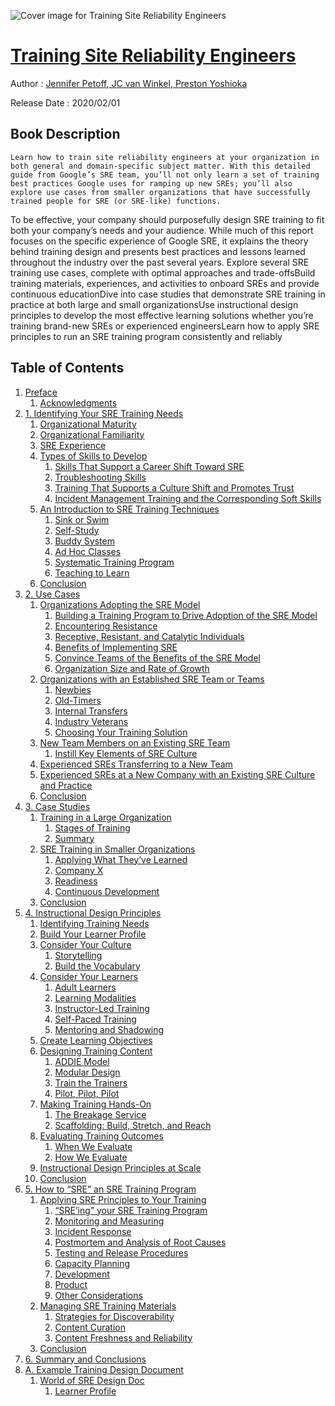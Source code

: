 ![Cover image for Training Site Reliability Engineers](https://imgdetail.ebookreading.net/cover/cover/20200920/EB9781492076018.jpg)

[Training Site Reliability Engineers](https://ebookreading.net/view/book/Training+Site+Reliability+Engineers-EB9781492076018_1.html "Training Site Reliability Engineers")
====================================================================================================================

Author : [Jennifer Petoff](https://ebookreading.net/search/author/Jennifer+Petoff),[ 
            JC van Winkel](https://ebookreading.net/search/author/+%0D%0A++++++++++++JC+van+Winkel),[ 
            Preston Yoshioka](https://ebookreading.net/search/author/+%0D%0A++++++++++++Preston+Yoshioka)

Release Date : 2020/02/01

Book Description
-----------------


    
    Learn how to train site reliability engineers at your organization in both general and domain-specific subject matter. With this detailed guide from Google’s SRE team, you’ll not only learn a set of training best practices Google uses for ramping up new SREs; you’ll also explore use cases from smaller organizations that have successfully trained people for SRE (or SRE-like) functions.
To be effective, your company should purposefully design SRE training to fit both your company’s needs and your audience. While much of this report focuses on the specific experience of Google SRE, it explains the theory behind training design and presents best practices and lessons learned throughout the industry over the past several years.
Explore several SRE training use cases, complete with optimal approaches and trade-offsBuild training materials, experiences, and activities to onboard SREs and provide continuous educationDive into case studies that demonstrate SRE training in practice at both large and small organizationsUse instructional design principles to develop the most effective learning solutions whether you’re training brand-new SREs or experienced engineersLearn how to apply SRE principles to run an SRE training program consistently and reliably
  

Table of Contents
-----------------

1. [Preface](https://ebookreading.net/view/book/Training+Site+Reliability+Engineers-EB9781492076018_4.html#foreword_idtLYLZC)
    1. [Acknowledgments](https://ebookreading.net/view/book/Training+Site+Reliability+Engineers-EB9781492076018_4.html#idm46208206465672)
1. [1. Identifying Your SRE Training Needs](https://ebookreading.net/view/book/Training+Site+Reliability+Engineers-EB9781492076018_5.html#identifying_your_sr)
    1. [Organizational Maturity](https://ebookreading.net/view/book/Training+Site+Reliability+Engineers-EB9781492076018_5.html#organizational_matu)
    1. [Organizational Familiarity](https://ebookreading.net/view/book/Training+Site+Reliability+Engineers-EB9781492076018_5.html#organizational_fami)
    1. [SRE Experience](https://ebookreading.net/view/book/Training+Site+Reliability+Engineers-EB9781492076018_5.html#sre_experience)
    1. [Types of Skills to Develop ](https://ebookreading.net/view/book/Training+Site+Reliability+Engineers-EB9781492076018_5.html#types_of_skills_to_)
        1. [Skills That Support a Career Shift Toward SRE](https://ebookreading.net/view/book/Training+Site+Reliability+Engineers-EB9781492076018_5.html#skills_that_support)
        1. [Troubleshooting Skills](https://ebookreading.net/view/book/Training+Site+Reliability+Engineers-EB9781492076018_5.html#troubleshooting_ski)
        1. [Training That Supports a Culture Shift and Promotes Trust](https://ebookreading.net/view/book/Training+Site+Reliability+Engineers-EB9781492076018_5.html#training_that_suppo)
        1. [Incident Management Training and the Corresponding Soft Skills ](https://ebookreading.net/view/book/Training+Site+Reliability+Engineers-EB9781492076018_5.html#incident_management)
    1. [An Introduction to SRE Training Techniques ](https://ebookreading.net/view/book/Training+Site+Reliability+Engineers-EB9781492076018_5.html#an_introduction_to_)
        1. [Sink or Swim](https://ebookreading.net/view/book/Training+Site+Reliability+Engineers-EB9781492076018_5.html#sink_or_swim)
        1. [Self-Study](https://ebookreading.net/view/book/Training+Site+Reliability+Engineers-EB9781492076018_5.html#self_study)
        1. [Buddy System](https://ebookreading.net/view/book/Training+Site+Reliability+Engineers-EB9781492076018_5.html#buddy_system)
        1. [Ad Hoc Classes](https://ebookreading.net/view/book/Training+Site+Reliability+Engineers-EB9781492076018_5.html#ad_hoc_classes)
        1. [Systematic Training Program](https://ebookreading.net/view/book/Training+Site+Reliability+Engineers-EB9781492076018_5.html#systematic_training)
        1. [Teaching to Learn](https://ebookreading.net/view/book/Training+Site+Reliability+Engineers-EB9781492076018_5.html#teaching_to_learn)
    1. [Conclusion](https://ebookreading.net/view/book/Training+Site+Reliability+Engineers-EB9781492076018_5.html#conclusion_1)
1. [2. Use Cases](https://ebookreading.net/view/book/Training+Site+Reliability+Engineers-EB9781492076018_6.html#use_cases_idvIhc0H)
    1. [Organizations Adopting the SRE Model](https://ebookreading.net/view/book/Training+Site+Reliability+Engineers-EB9781492076018_6.html#organizations_adopt)
        1. [Building a Training Program to Drive Adoption of the SRE Model](https://ebookreading.net/view/book/Training+Site+Reliability+Engineers-EB9781492076018_6.html#building_a_training)
        1. [Encountering Resistance](https://ebookreading.net/view/book/Training+Site+Reliability+Engineers-EB9781492076018_6.html#encountering_resist)
        1. [Receptive, Resistant, and Catalytic Individuals](https://ebookreading.net/view/book/Training+Site+Reliability+Engineers-EB9781492076018_6.html#receptive_resistant)
        1. [Benefits of Implementing SRE](https://ebookreading.net/view/book/Training+Site+Reliability+Engineers-EB9781492076018_6.html#benefits_of_impleme)
        1. [Convince Teams of the Benefits of the SRE Model](https://ebookreading.net/view/book/Training+Site+Reliability+Engineers-EB9781492076018_6.html#convince_teams_of_t)
        1. [Organization Size and Rate of Growth](https://ebookreading.net/view/book/Training+Site+Reliability+Engineers-EB9781492076018_6.html#organization_size_a)
    1. [Organizations with an Established SRE Team or Teams](https://ebookreading.net/view/book/Training+Site+Reliability+Engineers-EB9781492076018_6.html#organizations_with_)
        1. [Newbies](https://ebookreading.net/view/book/Training+Site+Reliability+Engineers-EB9781492076018_6.html#newbies_idyY1gVH)
        1. [Old-Timers](https://ebookreading.net/view/book/Training+Site+Reliability+Engineers-EB9781492076018_6.html#old_timers)
        1. [Internal Transfers](https://ebookreading.net/view/book/Training+Site+Reliability+Engineers-EB9781492076018_6.html#internal_transfers)
        1. [Industry Veterans](https://ebookreading.net/view/book/Training+Site+Reliability+Engineers-EB9781492076018_6.html#industry_veterans)
        1. [Choosing Your Training Solution](https://ebookreading.net/view/book/Training+Site+Reliability+Engineers-EB9781492076018_6.html#choosing_your_train)
    1. [New Team Members on an Existing SRE Team](https://ebookreading.net/view/book/Training+Site+Reliability+Engineers-EB9781492076018_6.html#new_team_members_on)
        1. [Instill Key Elements of SRE Culture](https://ebookreading.net/view/book/Training+Site+Reliability+Engineers-EB9781492076018_6.html#instill_key_element)
    1. [Experienced SREs Transferring to a New Team](https://ebookreading.net/view/book/Training+Site+Reliability+Engineers-EB9781492076018_6.html#experienced_sres_tr)
    1. [Experienced SREs at a New Company with an Existing SRE Culture and Practice](https://ebookreading.net/view/book/Training+Site+Reliability+Engineers-EB9781492076018_6.html#experienced_sres_at)
    1. [Conclusion](https://ebookreading.net/view/book/Training+Site+Reliability+Engineers-EB9781492076018_6.html#conclusion_2)
1. [3. Case Studies](https://ebookreading.net/view/book/Training+Site+Reliability+Engineers-EB9781492076018_7.html#case_studies)
    1. [Training in a Large Organization](https://ebookreading.net/view/book/Training+Site+Reliability+Engineers-EB9781492076018_7.html#training_in_a_large)
        1. [Stages of Training](https://ebookreading.net/view/book/Training+Site+Reliability+Engineers-EB9781492076018_7.html#stages_of_training)
        1. [Summary](https://ebookreading.net/view/book/Training+Site+Reliability+Engineers-EB9781492076018_7.html#summary_id8aIPlM)
    1. [SRE Training in Smaller Organizations](https://ebookreading.net/view/book/Training+Site+Reliability+Engineers-EB9781492076018_7.html#sre_training_in_sma)
        1. [Applying What They’ve Learned](https://ebookreading.net/view/book/Training+Site+Reliability+Engineers-EB9781492076018_7.html#applying_what_they_)
        1. [Company X](https://ebookreading.net/view/book/Training+Site+Reliability+Engineers-EB9781492076018_7.html#company_x_id3cnaZh)
        1. [Readiness](https://ebookreading.net/view/book/Training+Site+Reliability+Engineers-EB9781492076018_7.html#readiness_idd1Z7NB)
        1. [Continuous Development](https://ebookreading.net/view/book/Training+Site+Reliability+Engineers-EB9781492076018_7.html#continuous_developm)
    1. [Conclusion](https://ebookreading.net/view/book/Training+Site+Reliability+Engineers-EB9781492076018_7.html#conclusion_3)
1. [4. Instructional Design Principles](https://ebookreading.net/view/book/Training+Site+Reliability+Engineers-EB9781492076018_8.html#instructional_desig)
    1. [Identifying Training Needs](https://ebookreading.net/view/book/Training+Site+Reliability+Engineers-EB9781492076018_8.html#identifying_trainin)
    1. [Build Your Learner Profile](https://ebookreading.net/view/book/Training+Site+Reliability+Engineers-EB9781492076018_8.html#build_your_learner_)
    1. [Consider Your Culture](https://ebookreading.net/view/book/Training+Site+Reliability+Engineers-EB9781492076018_8.html#consider_your_cultu)
        1. [Storytelling](https://ebookreading.net/view/book/Training+Site+Reliability+Engineers-EB9781492076018_8.html#storytelling)
        1. [Build the Vocabulary](https://ebookreading.net/view/book/Training+Site+Reliability+Engineers-EB9781492076018_8.html#build_the_vocabular)
    1. [Consider Your Learners](https://ebookreading.net/view/book/Training+Site+Reliability+Engineers-EB9781492076018_8.html#consider_your_learn)
        1. [Adult Learners](https://ebookreading.net/view/book/Training+Site+Reliability+Engineers-EB9781492076018_8.html#adult_learners)
        1. [Learning Modalities](https://ebookreading.net/view/book/Training+Site+Reliability+Engineers-EB9781492076018_8.html#learning_modalities)
        1. [Instructor-Led Training](https://ebookreading.net/view/book/Training+Site+Reliability+Engineers-EB9781492076018_8.html#instructor_led_trai)
        1. [Self-Paced Training](https://ebookreading.net/view/book/Training+Site+Reliability+Engineers-EB9781492076018_8.html#self_paced_training)
        1. [Mentoring and Shadowing](https://ebookreading.net/view/book/Training+Site+Reliability+Engineers-EB9781492076018_8.html#mentoring_and_shado)
    1. [Create Learning Objectives](https://ebookreading.net/view/book/Training+Site+Reliability+Engineers-EB9781492076018_8.html#create_learning_obj)
    1. [Designing Training Content](https://ebookreading.net/view/book/Training+Site+Reliability+Engineers-EB9781492076018_8.html#designing_training_)
        1. [ADDIE Model](https://ebookreading.net/view/book/Training+Site+Reliability+Engineers-EB9781492076018_8.html#addie_model)
        1. [Modular Design](https://ebookreading.net/view/book/Training+Site+Reliability+Engineers-EB9781492076018_8.html#modular_design)
        1. [Train the Trainers](https://ebookreading.net/view/book/Training+Site+Reliability+Engineers-EB9781492076018_8.html#train_the_trainers)
        1. [Pilot, Pilot, Pilot](https://ebookreading.net/view/book/Training+Site+Reliability+Engineers-EB9781492076018_8.html#pilot_pilot_pilot)
    1. [Making Training Hands-On](https://ebookreading.net/view/book/Training+Site+Reliability+Engineers-EB9781492076018_8.html#making_training_han)
        1. [The Breakage Service](https://ebookreading.net/view/book/Training+Site+Reliability+Engineers-EB9781492076018_8.html#the_breakage_servic)
        1. [Scaffolding: Build, Stretch, and Reach](https://ebookreading.net/view/book/Training+Site+Reliability+Engineers-EB9781492076018_8.html#scaffolding_build_s)
    1. [Evaluating Training Outcomes](https://ebookreading.net/view/book/Training+Site+Reliability+Engineers-EB9781492076018_8.html#evaluating_training)
        1. [When We Evaluate](https://ebookreading.net/view/book/Training+Site+Reliability+Engineers-EB9781492076018_8.html#when_we_evaluate)
        1. [How We Evaluate](https://ebookreading.net/view/book/Training+Site+Reliability+Engineers-EB9781492076018_8.html#how_we_evaluate)
    1. [Instructional Design Principles at Scale](https://ebookreading.net/view/book/Training+Site+Reliability+Engineers-EB9781492076018_8.html#instructional_desig)
    1. [Conclusion](https://ebookreading.net/view/book/Training+Site+Reliability+Engineers-EB9781492076018_8.html#conclusion_4)
1. [5. How to “SRE” an SRE Training Program](https://ebookreading.net/view/book/Training+Site+Reliability+Engineers-EB9781492076018_9.html#how_to_sre_an_sre_t)
    1. [Applying SRE Principles to Your Training](https://ebookreading.net/view/book/Training+Site+Reliability+Engineers-EB9781492076018_9.html#applying_sre_princi)
        1. [“SRE’ing” your SRE Training Program ](https://ebookreading.net/view/book/Training+Site+Reliability+Engineers-EB9781492076018_9.html#_sre_ing_your_sre_t)
        1. [Monitoring and Measuring](https://ebookreading.net/view/book/Training+Site+Reliability+Engineers-EB9781492076018_9.html#monitoring_and_meas)
        1. [Incident Response](https://ebookreading.net/view/book/Training+Site+Reliability+Engineers-EB9781492076018_9.html#incident_response)
        1. [Postmortem and Analysis of Root Causes](https://ebookreading.net/view/book/Training+Site+Reliability+Engineers-EB9781492076018_9.html#postmortem_and_anal)
        1. [Testing and Release Procedures](https://ebookreading.net/view/book/Training+Site+Reliability+Engineers-EB9781492076018_9.html#testing_and_release)
        1. [Capacity Planning](https://ebookreading.net/view/book/Training+Site+Reliability+Engineers-EB9781492076018_9.html#capacity_planning)
        1. [Development](https://ebookreading.net/view/book/Training+Site+Reliability+Engineers-EB9781492076018_9.html#development)
        1. [Product](https://ebookreading.net/view/book/Training+Site+Reliability+Engineers-EB9781492076018_9.html#product_idOASEqo)
        1. [Other Considerations](https://ebookreading.net/view/book/Training+Site+Reliability+Engineers-EB9781492076018_9.html#other_consideration)
    1. [Managing SRE Training Materials](https://ebookreading.net/view/book/Training+Site+Reliability+Engineers-EB9781492076018_9.html#managing_sre_traini)
        1. [Strategies for Discoverability](https://ebookreading.net/view/book/Training+Site+Reliability+Engineers-EB9781492076018_9.html#strategies_for_disc)
        1. [Content Curation](https://ebookreading.net/view/book/Training+Site+Reliability+Engineers-EB9781492076018_9.html#content_curation)
        1. [Content Freshness and Reliability ](https://ebookreading.net/view/book/Training+Site+Reliability+Engineers-EB9781492076018_9.html#content_freshness_a)
    1. [Conclusion](https://ebookreading.net/view/book/Training+Site+Reliability+Engineers-EB9781492076018_9.html#conclusion_5)
1. [6. Summary and Conclusions](https://ebookreading.net/view/book/Training+Site+Reliability+Engineers-EB9781492076018_10.html#summary_and_conclus)
1. [A. Example Training Design Document](https://ebookreading.net/view/book/Training+Site+Reliability+Engineers-EB9781492076018_11.html#example_training_de)
    1. [World of SRE Design Doc](https://ebookreading.net/view/book/Training+Site+Reliability+Engineers-EB9781492076018_11.html#world_of_sre_design)
        1. [Learner Profile](https://ebookreading.net/view/book/Training+Site+Reliability+Engineers-EB9781492076018_11.html#learner_profile)
